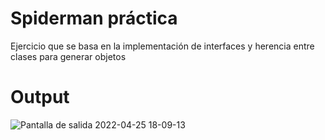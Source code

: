 # Spiderman práctica

Ejercicio que se basa en la implementación de interfaces y herencia entre clases para generar objetos

# Output

![Pantalla de salida 2022-04-25 18-09-13](https://user-images.githubusercontent.com/91546625/165659264-915856d0-dbf0-4282-a804-307889d7a025.gif)
